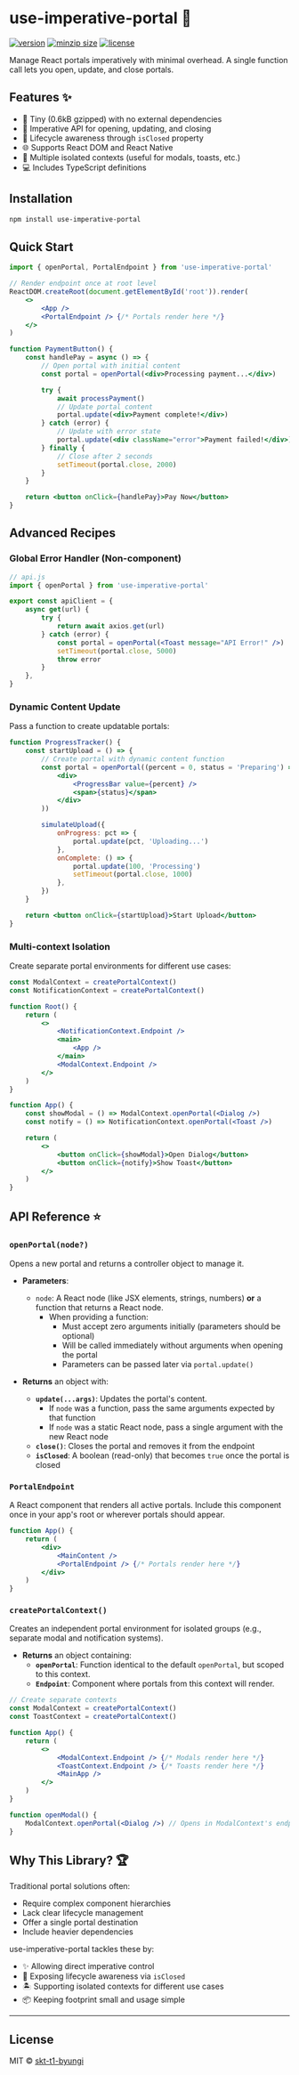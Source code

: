 # use-imperative-portal 🔮

[![version](https://img.shields.io/npm/v/use-imperative-portal.svg?style=flat-square)](https://npmjs.org/use-imperative-portal)
[![minzip size](https://img.shields.io/bundlephobia/minzip/use-imperative-portal?label=size)](https://bundlephobia.com/result?p=use-imperative-portal)
[![license](https://img.shields.io/npm/l/use-imperative-portal?color=%23007a1f&style=flat-square)](https://github.com/skt-t1-byungi/use-imperative-portal/blob/master/LICENSE)

Manage React portals imperatively with minimal overhead. A single function call lets you open, update, and close portals.

## Features ✨

-   🚀 Tiny (0.6kB gzipped) with no external dependencies
-   🧩 Imperative API for opening, updating, and closing
-   🔎 Lifecycle awareness through `isClosed` property
-   🌐 Supports React DOM and React Native
-   🔀 Multiple isolated contexts (useful for modals, toasts, etc.)
-   💻 Includes TypeScript definitions

## Installation

```bash
npm install use-imperative-portal
```

## Quick Start

```jsx
import { openPortal, PortalEndpoint } from 'use-imperative-portal'

// Render endpoint once at root level
ReactDOM.createRoot(document.getElementById('root')).render(
    <>
        <App />
        <PortalEndpoint /> {/* Portals render here */}
    </>
)

function PaymentButton() {
    const handlePay = async () => {
        // Open portal with initial content
        const portal = openPortal(<div>Processing payment...</div>)

        try {
            await processPayment()
            // Update portal content
            portal.update(<div>Payment complete!</div>)
        } catch (error) {
            // Update with error state
            portal.update(<div className="error">Payment failed!</div>)
        } finally {
            // Close after 2 seconds
            setTimeout(portal.close, 2000)
        }
    }

    return <button onClick={handlePay}>Pay Now</button>
}
```

## Advanced Recipes

### Global Error Handler (Non-component)

```jsx
// api.js
import { openPortal } from 'use-imperative-portal'

export const apiClient = {
    async get(url) {
        try {
            return await axios.get(url)
        } catch (error) {
            const portal = openPortal(<Toast message="API Error!" />)
            setTimeout(portal.close, 5000)
            throw error
        }
    },
}
```

### Dynamic Content Update

Pass a function to create updatable portals:

```jsx
function ProgressTracker() {
    const startUpload = () => {
        // Create portal with dynamic content function
        const portal = openPortal((percent = 0, status = 'Preparing') => (
            <div>
                <ProgressBar value={percent} />
                <span>{status}</span>
            </div>
        ))

        simulateUpload({
            onProgress: pct => {
                portal.update(pct, 'Uploading...')
            },
            onComplete: () => {
                portal.update(100, 'Processing')
                setTimeout(portal.close, 1000)
            },
        })
    }

    return <button onClick={startUpload}>Start Upload</button>
}
```

### Multi-context Isolation

Create separate portal environments for different use cases:

```jsx
const ModalContext = createPortalContext()
const NotificationContext = createPortalContext()

function Root() {
    return (
        <>
            <NotificationContext.Endpoint />
            <main>
                <App />
            </main>
            <ModalContext.Endpoint />
        </>
    )
}

function App() {
    const showModal = () => ModalContext.openPortal(<Dialog />)
    const notify = () => NotificationContext.openPortal(<Toast />)

    return (
        <>
            <button onClick={showModal}>Open Dialog</button>
            <button onClick={notify}>Show Toast</button>
        </>
    )
}
```

## API Reference ⭐

### `openPortal(node?)`

Opens a new portal and returns a controller object to manage it.

-   **Parameters**:

    -   `node`: A React node (like JSX elements, strings, numbers) **or** a function that returns a React node.
        -   When providing a function:
            -   Must accept zero arguments initially (parameters should be optional)
            -   Will be called immediately without arguments when opening the portal
            -   Parameters can be passed later via `portal.update()`

-   **Returns** an object with:
    -   **`update(...args)`**: Updates the portal's content.
        -   If `node` was a function, pass the same arguments expected by that function
        -   If `node` was a static React node, pass a single argument with the new React node
    -   **`close()`**: Closes the portal and removes it from the endpoint
    -   **`isClosed`**: A boolean (read-only) that becomes `true` once the portal is closed

### `PortalEndpoint`

A React component that renders all active portals. Include this component once in your app's root or wherever portals should appear.

```jsx
function App() {
    return (
        <div>
            <MainContent />
            <PortalEndpoint /> {/* Portals render here */}
        </div>
    )
}
```

### `createPortalContext()`

Creates an independent portal environment for isolated groups (e.g., separate modal and notification systems).

-   **Returns** an object containing:
    -   **`openPortal`**: Function identical to the default `openPortal`, but scoped to this context.
    -   **`Endpoint`**: Component where portals from this context will render.

```jsx
// Create separate contexts
const ModalContext = createPortalContext()
const ToastContext = createPortalContext()

function App() {
    return (
        <>
            <ModalContext.Endpoint /> {/* Modals render here */}
            <ToastContext.Endpoint /> {/* Toasts render here */}
            <MainApp />
        </>
    )
}

function openModal() {
    ModalContext.openPortal(<Dialog />) // Opens in ModalContext's endpoint
}
```

## Why This Library? 🏆

Traditional portal solutions often:

-   Require complex component hierarchies
-   Lack clear lifecycle management
-   Offer a single portal destination
-   Include heavier dependencies

use-imperative-portal tackles these by:

-   ✨ Allowing direct imperative control
-   🔎 Exposing lifecycle awareness via `isClosed`
-   🏝️ Supporting isolated contexts for different use cases
-   📦 Keeping footprint small and usage simple

---

## License

MIT © [skt-t1-byungi](https://github.com/skt-t1-byungi)
